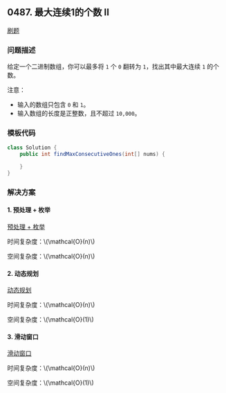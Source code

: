 <script src="https://cdn.bootcss.com/mathjax/2.7.7/MathJax.js?config=TeX-AMS-MML_HTMLorMML"></script>

## 0487. 最大连续1的个数 II

[刷题](qu0487/solu/Solution.java)

### 问题描述

给定一个二进制数组，你可以最多将 `1` 个 `0` 翻转为 `1`，找出其中最大连续 `1` 的个数。

注意：

* 输入的数组只包含 `0` 和 `1`。
* 输入数组的长度是正整数，且不超过 `10,000`。

### 模板代码

``` java
class Solution {
    public int findMaxConsecutiveOnes(int[] nums) {

    }
}
```

### 解决方案

#### 1. 预处理 + 枚举

[预处理 + 枚举](qu0487/solu1/Solution.java)

时间复杂度：\\(\mathcal{O}(n)\\)

空间复杂度：\\(\mathcal{O}(n)\\)

#### 2. 动态规划

[动态规划](qu0487/solu2/Solution.java)

时间复杂度：\\(\mathcal{O}(n)\\)

空间复杂度：\\(\mathcal{O}(1)\\)

#### 3. 滑动窗口

[滑动窗口](qu0487/solu3/Solution.java)

时间复杂度：\\(\mathcal{O}(n)\\)

空间复杂度：\\(\mathcal{O}(1)\\)



